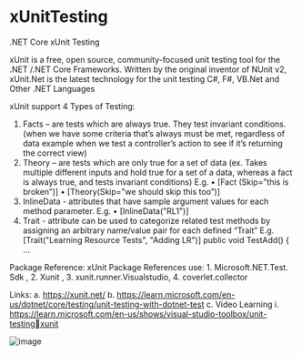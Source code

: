 # xUnitTesting
.NET Core xUnit Testing

xUnit is a free, open source, community-focused unit testing tool for the .NET /.NET Core 
Frameworks. Written by the original inventor of NUnit v2, xUnit.Net is the latest technology for the unit 
testing C#, F#, VB.Net and Other .NET Languages

xUnit support 4 Types of Testing:

1. Facts – are tests which are always true. They test invariant conditions. (when we have some 
criteria that’s always must be met, regardless of data example when we test a controller’s
action to see if it’s returning the correct view)
2. Theory – are tests which are only true for a set of data (ex. Takes multiple different inputs 
and hold true for a set of a data, whereas a fact is always true, and tests invariant 
conditions)
    E.g.
    • [Fact (Skip=”this is broken”)]
    • [Theory(Skip=”we should skip this too”)]
3. InlineData - attributes that have sample argument values for each method parameter.
    E.g. 
    • [InlineData("RL1")]
4. Trait - attribute can be used to categorize related test methods by assigning an arbitrary 
name/value pair for each defined “Trait”
    E.g. [Trait("Learning Resource Tests", "Adding LR")]
    public void TestAdd() { ... 
    
 Package Reference:
    xUnit Package References use:
          1. Microsoft.NET.Test. Sdk , 
          2. Xunit , 
          3. xunit.runner.Visualstudio,
          4. coverlet.collector
          
 Links:
    a. https://xunit.net/
    b. https://learn.microsoft.com/en-us/dotnet/core/testing/unit-testing-with-dotnet-test
    c. Video Learning
        i. https://learn.microsoft.com/en-us/shows/visual-studio-toolbox/unit-testingxunit


![image](https://user-images.githubusercontent.com/85032095/194958220-8d906f80-6a84-43e7-ad67-bb146132ea61.png)
